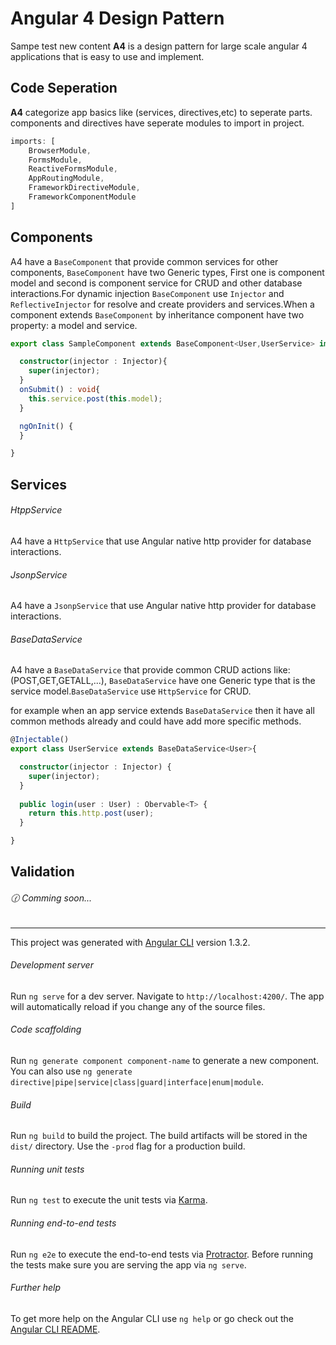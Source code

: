 
# Angular 4 Design Pattern
Sampe test
new content
**A4** is a design pattern for large scale angular 4 applications that is easy to use and implement.

## Code Seperation

**A4** categorize app basics like (services, directives,etc) to seperate parts. components and directives have seperate modules to import in project.

```typescript
imports: [
    BrowserModule,
    FormsModule,
    ReactiveFormsModule,
    AppRoutingModule,
    FrameworkDirectiveModule,
    FrameworkComponentModule
]
```

## Components

A4 have a `BaseComponent` that provide common services for other components, `BaseComponent` have two Generic types, First one is component model and second is component service for CRUD and other database interactions.For dynamic injection `BaseComponent` use `Injector` and `ReflectiveInjector` for resolve and create providers and services.When a component extends `BaseComponent` by inheritance component have two property: a model and service.

```typescript
export class SampleComponent extends BaseComponent<User,UserService> implements OnInit {

  constructor(injector : Injector){
    super(injector);
  }
  onSubmit() : void{
    this.service.post(this.model);
  }

  ngOnInit() {
  }

}
```

## Services

###### HtppService
A4 have a `HttpService` that use Angular native http provider for database interactions.

###### JsonpService
A4 have a `JsonpService` that use Angular native http provider for database interactions.

###### BaseDataService
A4 have a `BaseDataService` that provide common CRUD actions like: (POST,GET,GETALL,...), `BaseDataService` have one Generic type that is the service model.`BaseDataService` use `HttpService` for CRUD.

for example when an app service extends `BaseDataService` then it have all common methods already and could have add more specific methods.

```typescript
@Injectable()
export class UserService extends BaseDataService<User>{

  constructor(injector : Injector) {
    super(injector);
  }
  
  public login(user : User) : Obervable<T> {
    return this.http.post(user);
  }

}
```

## Validation

###### :clock130: Comming soon... 


_______________________________________________________________________________________________________

This project was generated with [Angular CLI](https://github.com/angular/angular-cli) version 1.3.2.

###### Development server

Run `ng serve` for a dev server. Navigate to `http://localhost:4200/`. The app will automatically reload if you change any of the source files.

###### Code scaffolding

Run `ng generate component component-name` to generate a new component. You can also use `ng generate directive|pipe|service|class|guard|interface|enum|module`.

###### Build

Run `ng build` to build the project. The build artifacts will be stored in the `dist/` directory. Use the `-prod` flag for a production build.

###### Running unit tests

Run `ng test` to execute the unit tests via [Karma](https://karma-runner.github.io).

###### Running end-to-end tests

Run `ng e2e` to execute the end-to-end tests via [Protractor](http://www.protractortest.org/).
Before running the tests make sure you are serving the app via `ng serve`.

###### Further help

To get more help on the Angular CLI use `ng help` or go check out the [Angular CLI README](https://github.com/angular/angular-cli/blob/master/README.md).
